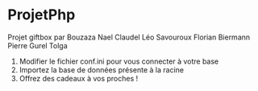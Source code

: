 # ProjetPhp
Projet giftbox par
Bouzaza Nael
Claudel Léo
Savouroux Florian
Biermann Pierre
Gurel Tolga

1) Modifier le fichier conf.ini pour vous connecter à votre base
2) Importez la base de données présente à la racine
3) Offrez des cadeaux à vos proches !
